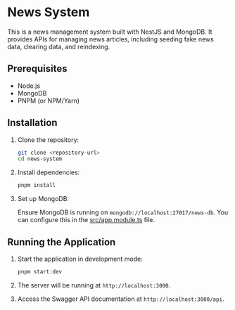 # News System

This is a news management system built with NestJS and MongoDB. It provides APIs for managing news articles, including seeding fake news data, clearing data, and reindexing.

## Prerequisites

- Node.js
- MongoDB
- PNPM (or NPM/Yarn)

## Installation

1. Clone the repository:

    ```sh
    git clone <repository-url>
    cd news-system
    ```

2. Install dependencies:

    ```sh
    pnpm install
    ```

3. Set up MongoDB:

    Ensure MongoDB is running on `mongodb://localhost:27017/news-db`. You can configure this in the [src/app.module.ts](src/app.module.ts) file.

## Running the Application

1. Start the application in development mode:

    ```sh
    pnpm start:dev
    ```

2. The server will be running at `http://localhost:3000`.

3. Access the Swagger API documentation at `http://localhost:3000/api`.
